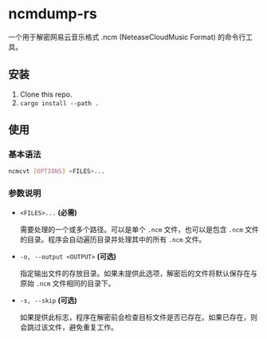 # ncmdump-rs

一个用于解密网易云音乐格式 .ncm (NeteaseCloudMusic Format) 的命令行工具。

## 安装

1. Clone this repo.
2. `cargo install --path .`

## 使用

### 基本语法

```bash
ncmcvt [OPTIONS] <FILES>...
```

### 参数说明

* `<FILES>...` **(必需)**

  需要处理的一个或多个路径。可以是单个 `.ncm` 文件，也可以是包含 `.ncm` 文件的目录。程序会自动遍历目录并处理其中的所有 `.ncm` 文件。

* `-o, --output <OUTPUT>` **(可选)**

  指定输出文件的存放目录。如果未提供此选项，解密后的文件将默认保存在与原始 `.ncm` 文件相同的目录下。

* `-s, --skip` **(可选)**

  如果提供此标志，程序在解密前会检查目标文件是否已存在。如果已存在，则会跳过该文件，避免重复工作。